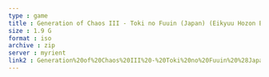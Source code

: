 ```yaml
---
type : game
title : Generation of Chaos III - Toki no Fuuin (Japan) (Eikyuu Hozon Box)
size : 1.9 G
format : iso
archive : zip
server : myrient
link2 : Generation%20of%20Chaos%20III%20-%20Toki%20no%20Fuuin%20%28Japan%29%20%28Eikyuu%20Hozon%20Box%29
---
```

